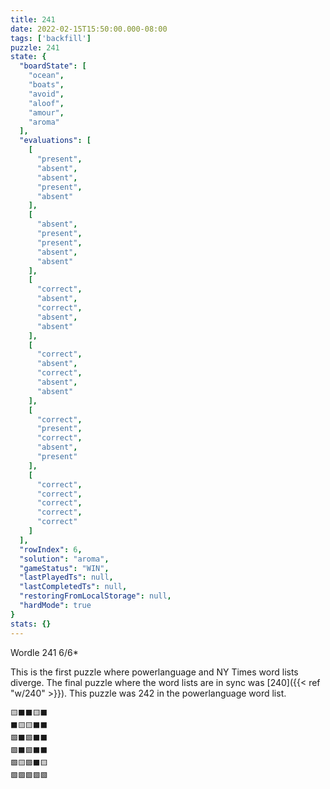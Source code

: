 ```yaml
---
title: 241
date: 2022-02-15T15:50:00.000-08:00
tags: ['backfill']
puzzle: 241
state: {
  "boardState": [
    "ocean",
    "boats",
    "avoid",
    "aloof",
    "amour",
    "aroma"
  ],
  "evaluations": [
    [
      "present",
      "absent",
      "absent",
      "present",
      "absent"
    ],
    [
      "absent",
      "present",
      "present",
      "absent",
      "absent"
    ],
    [
      "correct",
      "absent",
      "correct",
      "absent",
      "absent"
    ],
    [
      "correct",
      "absent",
      "correct",
      "absent",
      "absent"
    ],
    [
      "correct",
      "present",
      "correct",
      "absent",
      "present"
    ],
    [
      "correct",
      "correct",
      "correct",
      "correct",
      "correct"
    ]
  ],
  "rowIndex": 6,
  "solution": "aroma",
  "gameStatus": "WIN",
  "lastPlayedTs": null,
  "lastCompletedTs": null,
  "restoringFromLocalStorage": null,
  "hardMode": true
}
stats: {}
---
```


Wordle 241 6/6*

<!-- more -->

This is the first puzzle where powerlanguage and NY Times word lists diverge. The final puzzle where the word lists are in sync was [240]({{< ref "w/240" >}}). This puzzle was 242 in the powerlanguage word list. 

```
🟨⬛⬛🟨⬛
⬛🟨🟨⬛⬛
🟩⬛🟩⬛⬛
🟩⬛🟩⬛⬛
🟩🟨🟩⬛🟨
🟩🟩🟩🟩🟩
```
